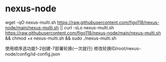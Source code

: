 # nexus-node
wget -qO nexus-multi.sh https://raw.githubusercontent.com/figo118/nexus-node/main/nexus-multi.sh || curl -sLo nexus-multi.sh https://raw.githubusercontent.com/figo118/nexus-node/main/nexus-multi.sh && chmod +x nexus-multi.sh && sudo ./nexus-multi.sh

使用顺序选功能1-2创建-7部署轮换(一次就行)
修改轮换ID/root/nexus-node/config/id-config.json

